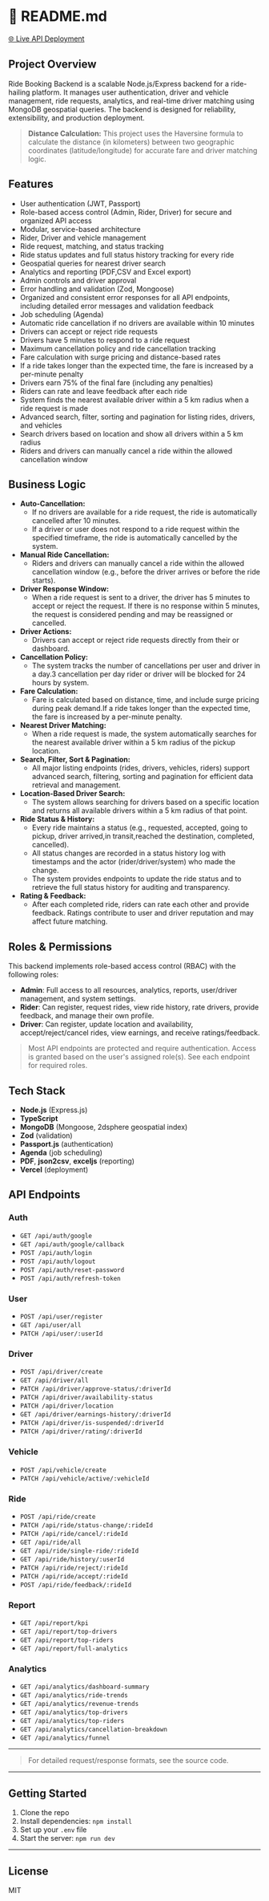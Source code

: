 # 📄 README.md

[🌐 Live API Deployment](https://ride-booking-backend-six.vercel.app)

## Project Overview

Ride Booking Backend is a scalable Node.js/Express backend for a ride-hailing platform. It manages user authentication, driver and vehicle management, ride requests, analytics, and real-time driver matching using MongoDB geospatial queries. The backend is designed for reliability, extensibility, and production deployment.

> **Distance Calculation:** This project uses the Haversine formula to calculate the distance (in kilometers) between two geographic coordinates (latitude/longitude) for accurate fare and driver matching logic.

## Features
- User authentication (JWT, Passport)
- Role-based access control (Admin, Rider, Driver) for secure and organized API access
- Modular, service-based architecture
- Rider, Driver and vehicle management
- Ride request, matching, and status tracking
- Ride status updates and full status history tracking for every ride
- Geospatial queries for nearest driver search
- Analytics and reporting (PDF,CSV and Excel export)
- Admin controls and driver approval
- Error handling and validation (Zod, Mongoose)
- Organized and consistent error responses for all API endpoints, including detailed error messages and validation feedback
- Job scheduling (Agenda)
- Automatic ride cancellation if no drivers are available within 10 minutes
- Drivers can accept or reject ride requests
- Drivers have 5 minutes to respond to a ride request
- Maximum cancellation policy and ride cancellation tracking
- Fare calculation with surge pricing and distance-based rates
- If a ride takes longer than the expected time, the fare is increased by a per-minute penalty
- Drivers earn 75% of the final fare (including any penalties)
- Riders  can rate  and leave feedback after each ride
- System finds the nearest available driver within a 5 km radius when a ride request is made
- Advanced search, filter, sorting and pagination for listing rides, drivers, and vehicles
- Search drivers based on location and show all drivers within a 5 km radius
- Riders and drivers can manually cancel a ride within the allowed cancellation window

## Business Logic

- **Auto-Cancellation:**
  - If no drivers are available for a ride request, the ride is automatically cancelled after 10 minutes.
  - If a driver or user does not respond to a ride request within the specified timeframe, the ride is automatically cancelled by the system.
- **Manual Ride Cancellation:**
  - Riders and drivers can manually cancel a ride within the allowed cancellation window (e.g., before the driver arrives or before the ride starts).
- **Driver Response Window:**
  - When a ride request is sent to a driver, the driver has 5 minutes to accept or reject the request. If there is no response within 5 minutes, the request is considered pending and may be reassigned or cancelled.
- **Driver Actions:**
  - Drivers can accept or reject ride requests directly from their or dashboard.
- **Cancellation Policy:**
  - The system tracks the number of cancellations per user and driver in a day.3 cancellation per day rider or driver will be blocked for 24 hours by system.
- **Fare Calculation:**
  - Fare is calculated based on distance, time, and include surge pricing during peak demand.If a ride takes longer than the expected time, the fare is increased by a per-minute penalty.
- **Nearest Driver Matching:**
  - When a ride request is made, the system automatically searches for the nearest available driver within a 5 km radius of the pickup location.
- **Search, Filter, Sort & Pagination:**
  - All major listing endpoints (rides, drivers, vehicles, riders) support advanced search, filtering, sorting and pagination for efficient data retrieval and management.
- **Location-Based Driver Search:**
  - The system allows searching for drivers based on a specific location and returns all available drivers within a 5 km radius of that point.
- **Ride Status & History:**
  - Every ride maintains a status (e.g., requested, accepted, going to pickup, driver arrived,in transit,reached the destination, completed, cancelled).
  - All status changes are recorded in a status history log with timestamps and the actor (rider/driver/system) who made the change.
  - The system provides endpoints to update the ride status and to retrieve the full status history for auditing and transparency.
- **Rating & Feedback:**
  - After each completed ride, riders can rate each other and provide feedback. Ratings contribute to user and driver reputation and may affect future matching.

## Roles & Permissions

This backend implements role-based access control (RBAC) with the following roles:

- **Admin**: Full access to all resources, analytics, reports, user/driver management, and system settings.
- **Rider**: Can register, request rides, view ride history, rate drivers, provide feedback, and manage their own profile.
- **Driver**: Can register, update location and availability, accept/reject/cancel rides, view earnings, and receive ratings/feedback.

> Most API endpoints are protected and require authentication. Access is granted based on the user's assigned role(s). See each endpoint for required roles.

## Tech Stack
- **Node.js** (Express.js)
- **TypeScript**
- **MongoDB** (Mongoose, 2dsphere geospatial index)
- **Zod** (validation)
- **Passport.js** (authentication)
- **Agenda** (job scheduling)
- **PDF**, **json2csv**, **exceljs** (reporting)
- **Vercel** (deployment)

## API Endpoints

### Auth
- `GET /api/auth/google`
- `GET /api/auth/google/callback`
- `POST /api/auth/login`
- `POST /api/auth/logout`
- `POST /api/auth/reset-password`
- `POST /api/auth/refresh-token`

### User
- `POST /api/user/register`
- `GET /api/user/all`
- `PATCH /api/user/:userId`

### Driver
- `POST /api/driver/create`
- `GET /api/driver/all`
- `PATCH /api/driver/approve-status/:driverId`
- `PATCH /api/driver/availability-status`
- `PATCH /api/driver/location`
- `GET /api/driver/earnings-history/:driverId`
- `PATCH /api/driver/is-suspended/:driverId`
- `PATCH /api/driver/rating/:driverId`

### Vehicle
- `POST /api/vehicle/create`
- `PATCH /api/vehicle/active/:vehicleId`

### Ride
- `POST /api/ride/create`
- `PATCH /api/ride/status-change/:rideId`
- `PATCH /api/ride/cancel/:rideId`
- `GET /api/ride/all`
- `GET /api/ride/single-ride/:rideId`
- `GET /api/ride/history/:userId`
- `PATCH /api/ride/reject/:rideId`
- `PATCH /api/ride/accept/:rideId`
- `POST /api/ride/feedback/:rideId`

### Report
- `GET /api/report/kpi`
- `GET /api/report/top-drivers`
- `GET /api/report/top-riders`
- `GET /api/report/full-analytics`

### Analytics
- `GET /api/analytics/dashboard-summary`
- `GET /api/analytics/ride-trends`
- `GET /api/analytics/revenue-trends`
- `GET /api/analytics/top-drivers`
- `GET /api/analytics/top-riders`
- `GET /api/analytics/cancellation-breakdown`
- `GET /api/analytics/funnel`

---

> For detailed request/response formats, see the source code.

---

## Getting Started
1. Clone the repo
2. Install dependencies: `npm install`
3. Set up your `.env` file
4. Start the server: `npm run dev`

---

## License
MIT


